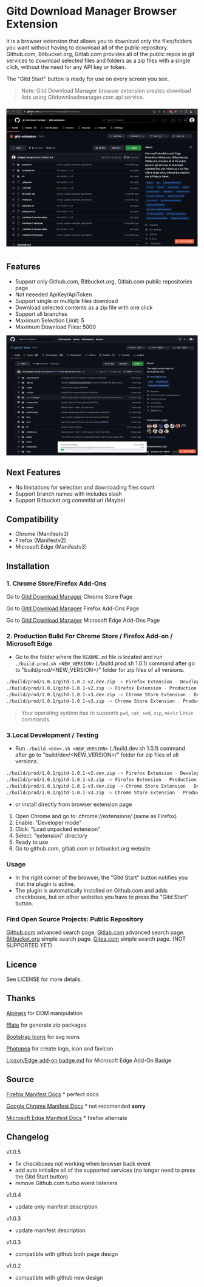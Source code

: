 # Gitd Download Manager Browser Extension

It is a browser extension that allows you to download only the files/folders you want without having to download all of the public repository. Github.com, Bitbucket.org, Gitlab.com provides all of the public repos in git services to download selected files and folders as a zip files with a single click, without the need for any API key or token.

The "Gitd Start" button is ready for use on every screen you see.

> Note: Gitd Download Manager browser extension creates download lists using Gitdownloadmanager.com api service.

![video](gif/gitdmanager.gif)

## Features

- Support only Github.com, Bitbucket.org, Gitlab.com public repositories page
- Not neeeded ApiKey/ApiToken
- Support single or multiple files download
- Download selected contents as a zip file with one click
- Support all branches
- Maximum Selection Limit: 5
- Maximum Download Files: 5000

![screenshot](screenshots/gitd-manager-github-download.jpeg)

## Next Features

- No limitations for selection and downloading files count
- Support branch names with includes slash
- Support Bitbucket.org commitId url (Maybe)

## Compatibility

- Chrome (Manifestv3)
- Firefox (Manifestv2)
- Microsoft Edge (Manifestv3)

## Installation

### 1. Chrome Store/Firefox Add-Ons

Go to [Gitd Download Manager](https://chrome.google.com/webstore/detail/gitd-download-manager/cbnplpkljokdodpligcaolkmodfondhl) Chrome Store Page

Go to [Gitd Download Manager](https://addons.mozilla.org/en-US/firefox/addon/gitd-download-manager/) Firefox Add-Ons Page

Go to [Gitd Download Manager](https://microsoftedge.microsoft.com/addons/detail/-/-) Microsoft Edge Add-Ons Page

### 2. Production Build For Chrome Store / Firefox Add-on / Microsoft Edge

- Go to the folder where the `README.md` file is located and run `./build.prod.sh <NEW_VERSION>` (./build.prod.sh 1.0.1) command after go to "build/prod/<NEW_VERSION>/" folder for zip files of all versions.

```bash
./build/prod/1.0.1/gitd-1.0.1-v2.dev.zip -> Firefox Extension - Development version - Manifest version 2
./build/prod/1.0.1/gitd-1.0.1-v2.zip -> Firefox Extension - Production Version - Manifest version 2
./build/prod/1.0.1/gitd-1.0.1-v3.dev.zip -> Chrome Store Extension - Development version - Manifest version 3
./build/prod/1.0.1/gitd-1.0.1-v3.zip -> Chrome Store Extension - Production Version - Manifest version 3
```

> Your operating system has to supports `pwd`, `cat`, `sed`, `zip`, `mkdir` Linux commands.

### 3.Local Development / Testing

- Run `./build.<env>.sh <NEW_VERSION>` (./build.dev.sh 1.0.1) command after go to "build/dev/<NEW_VERSION>/" folder for zip files of all versions.

```bash
./build/prod/1.0.1/gitd-1.0.1-v2.dev.zip -> Firefox Extension - Development version - Manifest version 2
./build/prod/1.0.1/gitd-1.0.1-v2.zip -> Firefox Extension - Production Version - Manifest version 2
./build/prod/1.0.1/gitd-1.0.1-v3.dev.zip -> Chrome Store Extension - Development version - Manifest version 3
./build/prod/1.0.1/gitd-1.0.1-v3.zip -> Chrome Store Extension - Production Version - Manifest version 3
```

- or install directly from browser extension page

1. Open Chrome and go to: chrome://extensions/ (same as Firefox)
2. Enable: "Developer mode"
3. Click: "Load unpacked extension"
4. Select: "extension" directory
5. Ready to use
6. Go to github.com, gitlab.com or bitbucket.org website

### Usage

- In the right corner of the browser, the "Gitd Start" button notifies you that the plugin is active.
- The plugin is automatically installed on Github.com and adds checkboxes, but on other websites you have to press the "Gitd Start" button.

### Find Open Source Projects: Public Repository

[Github.com](https://github.com/search/advanced) advanced search page.
[Gitlab.com](https://gitlab.com/explore/projects) advanced search page.
[Bitbucket.org](https://bitbucket.org/repo/all) simple search page.
[Gitea.com](https://gitea.com/explore/repos) simple search page. (NOT SUPPORTED YET)

## Licence

See LICENSE for more details.

## Thanks

[Alpinejs](https://alpinejs.dev) for DOM manipulation

[fflate](https://github.com/101arrowz/fflate) for generate zip packages

[Bootstrap Icons](https://icons.getbootstrap.com) for svg icons

[Photopea](https://www.photopea.com) for create logo, icon and favicon

[Liozon/Edge add-on badge.md](https://gist.github.com/Liozon/cf898c47628bfecd9896f79e6c9a8db8) for Microsoft Edge Add-On Badge

## Source

[Firefox Manifest Docs](https://developer.mozilla.org/en-US/docs/Mozilla/Add-ons/WebExtensions/manifest.json) * perfect docs

[Google Chrome Manifest Docs](https://developer.chrome.com/docs/extensions/mv3/manifest/) * not recomended **sorry**

[Microsoft Edge Manifest Docs](https://learn.microsoft.com/en-us/microsoft-edge/extensions-chromium/getting-started/manifest-format) * firefox alternate

## Changelog

v1.0.5

- fix checkboxes not working when browser back event
- add auto initialize all of the supported services (no longer need to press the Gitd Start button)
- remove Github.com turbo event listeners

v1.0.4

- update only manifest description

v1.0.3

- update manifest description

v1.0.3

- compatible with github both page design

v1.0.2

- compatible with github new design
